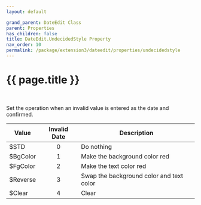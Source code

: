 ```yaml
---
layout: default

grand_parent: DateEdit Class
parent: Properties
has_children: false
title: DateEdit.UndecidedStyle Property
nav_order: 10
permalink: /package/extension3/dateedit/properties/undecidedstyle
---
```

# {{ page.title }}
<br>

Set the operation when an invalid value is entered as the date and confirmed.

| Value    |  Invalid Date | Description                              |
|----------|:-------------:|------------------------------------------|
| $STD     |       0       | Do nothing                               |
| $BgColor |       1       | Make the background color red            |
| $FgColor |       2       | Make the text color red                  |
| $Reverse |       3       | Swap the background color and text color |
| $Clear   |       4       | Clear                                    |